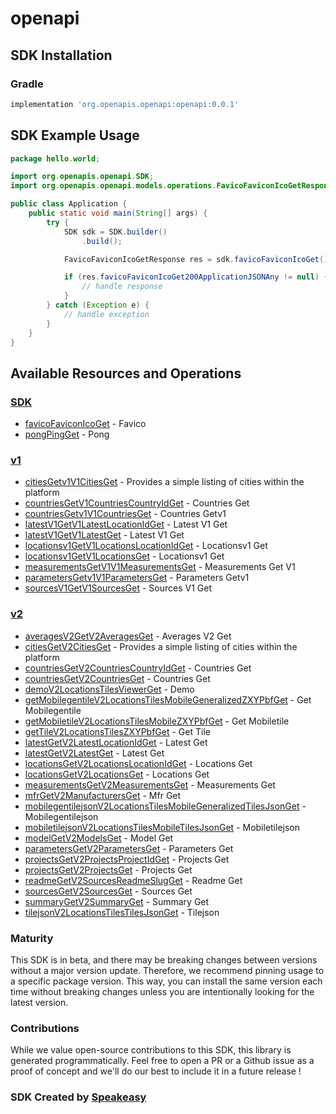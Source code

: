 # openapi

<!-- Start SDK Installation -->
## SDK Installation

### Gradle

```groovy
implementation 'org.openapis.openapi:openapi:0.0.1'
```
<!-- End SDK Installation -->

## SDK Example Usage
<!-- Start SDK Example Usage -->
```java
package hello.world;

import org.openapis.openapi.SDK;
import org.openapis.openapi.models.operations.FavicoFaviconIcoGetResponse;

public class Application {
    public static void main(String[] args) {
        try {
            SDK sdk = SDK.builder()
                .build();

            FavicoFaviconIcoGetResponse res = sdk.favicoFaviconIcoGet();

            if (res.favicoFaviconIcoGet200ApplicationJSONAny != null) {
                // handle response
            }
        } catch (Exception e) {
            // handle exception
        }
    }
}
```
<!-- End SDK Example Usage -->

<!-- Start SDK Available Operations -->
## Available Resources and Operations

### [SDK](docs/sdk/README.md)

* [favicoFaviconIcoGet](docs/sdk/README.md#favicofaviconicoget) - Favico
* [pongPingGet](docs/sdk/README.md#pongpingget) - Pong

### [v1](docs/v1/README.md)

* [citiesGetv1V1CitiesGet](docs/v1/README.md#citiesgetv1v1citiesget) - Provides a simple listing of cities within the platform
* [countriesGetV1CountriesCountryIdGet](docs/v1/README.md#countriesgetv1countriescountryidget) - Countries Get
* [countriesGetv1V1CountriesGet](docs/v1/README.md#countriesgetv1v1countriesget) - Countries Getv1
* [latestV1GetV1LatestLocationIdGet](docs/v1/README.md#latestv1getv1latestlocationidget) - Latest V1 Get
* [latestV1GetV1LatestGet](docs/v1/README.md#latestv1getv1latestget) - Latest V1 Get
* [locationsv1GetV1LocationsLocationIdGet](docs/v1/README.md#locationsv1getv1locationslocationidget) - Locationsv1 Get
* [locationsv1GetV1LocationsGet](docs/v1/README.md#locationsv1getv1locationsget) - Locationsv1 Get
* [measurementsGetV1V1MeasurementsGet](docs/v1/README.md#measurementsgetv1v1measurementsget) - Measurements Get V1
* [parametersGetv1V1ParametersGet](docs/v1/README.md#parametersgetv1v1parametersget) - Parameters Getv1
* [sourcesV1GetV1SourcesGet](docs/v1/README.md#sourcesv1getv1sourcesget) - Sources V1 Get

### [v2](docs/v2/README.md)

* [averagesV2GetV2AveragesGet](docs/v2/README.md#averagesv2getv2averagesget) - Averages V2 Get
* [citiesGetV2CitiesGet](docs/v2/README.md#citiesgetv2citiesget) - Provides a simple listing of cities within the platform
* [countriesGetV2CountriesCountryIdGet](docs/v2/README.md#countriesgetv2countriescountryidget) - Countries Get
* [countriesGetV2CountriesGet](docs/v2/README.md#countriesgetv2countriesget) - Countries Get
* [demoV2LocationsTilesViewerGet](docs/v2/README.md#demov2locationstilesviewerget) - Demo
* [getMobilegentileV2LocationsTilesMobileGeneralizedZXYPbfGet](docs/v2/README.md#getmobilegentilev2locationstilesmobilegeneralizedzxypbfget) - Get Mobilegentile
* [getMobiletileV2LocationsTilesMobileZXYPbfGet](docs/v2/README.md#getmobiletilev2locationstilesmobilezxypbfget) - Get Mobiletile
* [getTileV2LocationsTilesZXYPbfGet](docs/v2/README.md#gettilev2locationstileszxypbfget) - Get Tile
* [latestGetV2LatestLocationIdGet](docs/v2/README.md#latestgetv2latestlocationidget) - Latest Get
* [latestGetV2LatestGet](docs/v2/README.md#latestgetv2latestget) - Latest Get
* [locationsGetV2LocationsLocationIdGet](docs/v2/README.md#locationsgetv2locationslocationidget) - Locations Get
* [locationsGetV2LocationsGet](docs/v2/README.md#locationsgetv2locationsget) - Locations Get
* [measurementsGetV2MeasurementsGet](docs/v2/README.md#measurementsgetv2measurementsget) - Measurements Get
* [mfrGetV2ManufacturersGet](docs/v2/README.md#mfrgetv2manufacturersget) - Mfr Get
* [mobilegentilejsonV2LocationsTilesMobileGeneralizedTilesJsonGet](docs/v2/README.md#mobilegentilejsonv2locationstilesmobilegeneralizedtilesjsonget) - Mobilegentilejson
* [mobiletilejsonV2LocationsTilesMobileTilesJsonGet](docs/v2/README.md#mobiletilejsonv2locationstilesmobiletilesjsonget) - Mobiletilejson
* [modelGetV2ModelsGet](docs/v2/README.md#modelgetv2modelsget) - Model Get
* [parametersGetV2ParametersGet](docs/v2/README.md#parametersgetv2parametersget) - Parameters Get
* [projectsGetV2ProjectsProjectIdGet](docs/v2/README.md#projectsgetv2projectsprojectidget) - Projects Get
* [projectsGetV2ProjectsGet](docs/v2/README.md#projectsgetv2projectsget) - Projects Get
* [readmeGetV2SourcesReadmeSlugGet](docs/v2/README.md#readmegetv2sourcesreadmeslugget) - Readme Get
* [sourcesGetV2SourcesGet](docs/v2/README.md#sourcesgetv2sourcesget) - Sources Get
* [summaryGetV2SummaryGet](docs/v2/README.md#summarygetv2summaryget) - Summary Get
* [tilejsonV2LocationsTilesTilesJsonGet](docs/v2/README.md#tilejsonv2locationstilestilesjsonget) - Tilejson
<!-- End SDK Available Operations -->

### Maturity

This SDK is in beta, and there may be breaking changes between versions without a major version update. Therefore, we recommend pinning usage 
to a specific package version. This way, you can install the same version each time without breaking changes unless you are intentionally 
looking for the latest version.

### Contributions

While we value open-source contributions to this SDK, this library is generated programmatically. 
Feel free to open a PR or a Github issue as a proof of concept and we'll do our best to include it in a future release !

### SDK Created by [Speakeasy](https://docs.speakeasyapi.dev/docs/using-speakeasy/client-sdks)

